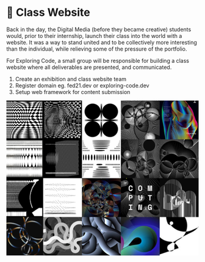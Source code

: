 # 🥉 Class Website

Back in the day, the Digital Media \(before they became creative\) students would, prior to their internship, launch their class into the world with a website. It was a way to stand united and to be collectively more interesting than the individual, while relieving some of the pressure of the portfolio. 

For Exploring Code, a small group will be responsible for building a class website where all deliverables are presented, and communicated.

1. Create an exhibition and class website team
2. Register domain eg. fed21.dev or exploring-code.dev
3. Setup web framework for content submission

![Always Be Iterating by Zach Lieberman](../.gitbook/assets/zach%20%281%29.jpg)

